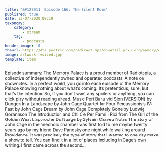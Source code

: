 ```yaml
---
title: "&#127911; Episode 166: The Silent Room"
published: true
date: 23-07-2020 09:19
taxonomy:
    category:
        - stream
    tag:
        - podcasts
header_image: '0'
theurl: https://dts.podtrac.com/redirect.mp3/dovetail.prxu.org/memory/ea308374-7236-486c-bc6b-d54525fc0980/thememorypalace.mp3
image: artwork-resized.jpg
template: item
--- 
```

Episode summary: The Memory Palace is a proud member of Radiotopia, a collective of independently owned and operated podcasts. A note on shownotes. In a perfect world, you go into each episode of the Memory Palace knowing nothing about what’s coming. It’s pretentious, sure, but that’s the intention. So, if you don’t want any spoilers or anything, you can click play without reading ahead. Music Peri Banu vid Sjon (VERSION) by Dungen In a Landscape by John Cage Quartet for Four Percussionists IV: Fast by John Cage Dream by John Cage Completely Gone by Ludwig Gorannson The Introduction and Chi C’e Per Farmi i Rici from The Girl of the Golden West L’approche Du Nuage by Sylvain Chaveu Notes The story of John Cage in the anechoic chamber was first told to me maybe twenty years ago by my friend Dave Panosky one night while walking around Providence. It was precisely the type of story that I wanted to one day make a show to tell. You can find it in a lot of places including in Cage’s own writing. I first came across the second…
